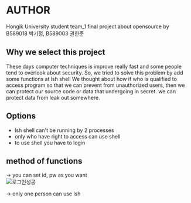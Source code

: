 AUTHOR
===
Hongik University student team_1 final project about opensource by B589018 박기정, B589003 권한준

Why we select this project
-------
These days computer techniques is improve really fast and some people tend to overlook about security.
So, we tried to solve this problem by add some functions at lsh shell
We thought about how if who is qualified to access program so that we can prevent from unauthorized users,
then we can protect our source code or data that undergoing in secret.
we can protect data from leak out somewhere.


Options
------------
<ul>
  <li>lsh shell can't be running by 2 processes</li>
  <li>only who have right to access can use shell</li>
  <li>to use shell you have to login</li>
</ul>

method of functions
-------
-> you can set id, pw as you want<br>
![로그인성공](https://user-images.githubusercontent.com/52829400/101628779-a9ceae80-3a63-11eb-98e1-d75281a496eb.gif)<br>

-> only one person can use lsh


































